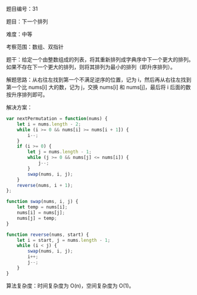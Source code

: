 题目编号：31

题目：下一个排列

难度：中等

考察范围：数组、双指针

题干：给定一个由整数组成的列表，将其重新排列成字典序中下一个更大的排列。如果不存在下一个更大的排列，则将其排列为最小的排列（即升序排列）。

解题思路：从右往左找到第一个不满足逆序的位置，记为 i，然后再从右往左找到第一个比 nums[i] 大的数，记为 j，交换 nums[i] 和 nums[j]，最后将 i 后面的数按升序排列即可。

解决方案：

```javascript
var nextPermutation = function(nums) {
    let i = nums.length - 2;
    while (i >= 0 && nums[i] >= nums[i + 1]) {
        i--;
    }
    if (i >= 0) {
        let j = nums.length - 1;
        while (j >= 0 && nums[j] <= nums[i]) {
            j--;
        }
        swap(nums, i, j);
    }
    reverse(nums, i + 1);
};

function swap(nums, i, j) {
    let temp = nums[i];
    nums[i] = nums[j];
    nums[j] = temp;
}

function reverse(nums, start) {
    let i = start, j = nums.length - 1;
    while (i < j) {
        swap(nums, i, j);
        i++;
        j--;
    }
}
```

算法复杂度：时间复杂度为 O(n)，空间复杂度为 O(1)。